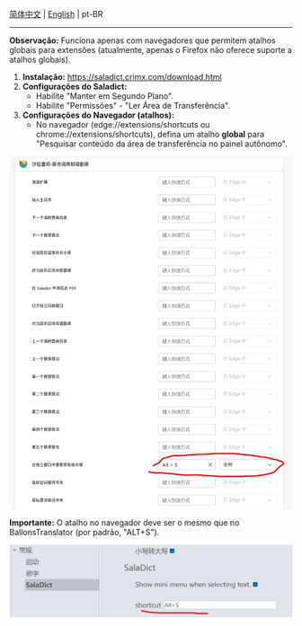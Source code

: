 [简体中文](../doc/saladict_chs.md) | [English](../doc/saladict.md) | pt-BR

---

**Observação:** Funciona apenas com navegadores que permitem atalhos globais para extensões (atualmente, apenas o Firefox não oferece suporte a atalhos globais).

1. **Instalação:** https://saladict.crimx.com/download.html 
2. **Configurações do Saladict:**
    * Habilite "Manter em Segundo Plano".
    * Habilite "Permissões" - "Ler Área de Transferência".
3. **Configurações do Navegador (atalhos):**
    * No navegador (edge://extensions/shortcuts ou chrome://extensions/shortcuts), defina um atalho **global** para "Pesquisar conteúdo da área de transferência no painel autônomo".

<img src="./src/saladictglobalshortcut.jpg" div align=center>

**Importante:** O atalho no navegador deve ser o mesmo que no BallonsTranslator (por padrão, "ALT+S").

<img src="./src/saladictglobalshortcut2.jpg" div align=center>
